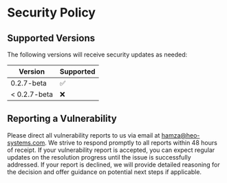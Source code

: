 # Security Policy

## Supported Versions

The following versions will receive security updates as needed:

| Version      | Supported          |
| ------------ | ------------------ |
| 0.2.7-beta   | :white_check_mark: |
| < 0.2.7-beta | :x:                |

## Reporting a Vulnerability

Please direct all vulnerability reports to us via email at hamza@heo-systems.com. 
We strive to respond promptly to all reports within 48 hours of receipt. If your vulnerability report is accepted, 
you can expect regular updates on the resolution progress until the issue is successfully addressed. 
If your report is declined, we will provide detailed reasoning for the decision and offer guidance on potential next steps if applicable.
